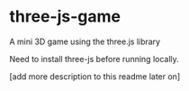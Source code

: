 # three-js-game
A mini 3D game using the three.js library

Need to install three-js before running locally. 

[add more description to this readme later on]
